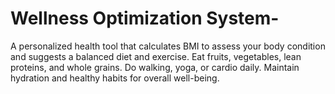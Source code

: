 # Wellness Optimization System-
A personalized health tool that calculates BMI to assess your body condition and suggests a balanced diet and exercise. Eat fruits, vegetables, lean proteins, and whole grains. Do walking, yoga, or cardio daily. Maintain hydration and healthy habits for overall well-being.
